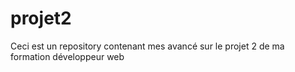 # projet2
Ceci est un repository contenant mes avancé sur le projet 2 de ma formation développeur web

